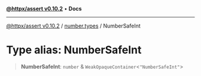 [**@httpx/assert v0.10.2**](../../README.md) • **Docs**

***

[@httpx/assert v0.10.2](../../README.md) / [number.types](../README.md) / NumberSafeInt

# Type alias: NumberSafeInt

> **NumberSafeInt**: `number` & `WeakOpaqueContainer`\<`"NumberSafeInt"`\>
